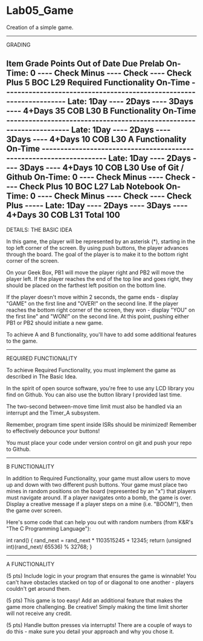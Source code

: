 Lab05_Game
==========

Creation of a simple game.

--------------------------------------------------------------------------------------------------------------------
GRADING

Item 	Grade 	Points 	Out of 	Date 	Due
Prelab 	On-Time: 0 ---- Check Minus ---- Check ---- Check Plus 		5 		BOC L29
Required Functionality 	On-Time -------------------------------------------------------------------- Late: 1Day ---- 2Days ---- 3Days ---- 4+Days 		35 		COB L30
B Functionality 	On-Time -------------------------------------------------------------------- Late: 1Day ---- 2Days ---- 3Days ---- 4+Days 		10 		COB L30
A Functionality 	On-Time -------------------------------------------------------------------- Late: 1Day ---- 2Days ---- 3Days ---- 4+Days 		10 		COB L30
Use of Git / Github 	On-Time: 0 ---- Check Minus ---- Check ---- Check Plus 		10 		BOC L27
Lab Notebook 	On-Time: 0 ---- Check Minus ---- Check ---- Check Plus ----- Late: 1Day ---- 2Days ---- 3Days ---- 4+Days 		30 		COB L31
Total 			100 	
--------------------------------------------------------------------------------------------------------------------
DETAILS: THE BASIC IDEA

In this game, the player will be represented by an asterisk (*), starting in the top left
corner of the screen. By using push buttons, the player advances through the board. The goal of
the player is to make it to the bottom right corner of the screen.

On your Geek Box, PB1 will move the player right and PB2 will move the player left. If the player
reaches the end of the top line and goes right, they should be placed on the farthest left 
position on the bottom line.

If the player doesn't move within 2 seconds, the game ends - display "GAME" on the first line and
"OVER!" on the second line. If the player reaches the bottom right corner of the screen, they 
won - display "YOU" on the first line" and "WON!" on the second line. At this point, pushing 
either PB1 or PB2 should initiate a new game.

To achieve A and B functionality, you'll have to add some additional features to the game.

---------------------------------------------------------------------------------------------------------------------
REQUIRED FUNCTIONALITY

To achieve Required Functionality, you must implement the game as described in The Basic Idea.

In the spirit of open source software, you're free to use any LCD library you find on Github. You
can also use the button library I provided last time.

The two-second between-move time limit must also be handled via an interrupt and the Timer_A 
subsystem.

Remember, program time spent inside ISRs should be minimized! Remember to effectively debounce your buttons!

You must place your code under version control on git and push your repo to Github.

---------------------------------------------------------------------------------------------------------------------
B FUNCTIONALITY

In addition to Required Functionality, your game must allow users to move up and down with two different push buttons. Your game must place two mines in random positions on the board (represented by an "x") that players must navigate around. If a player navigates onto a bomb, the game is over. Display a creative message if a player steps on a mine (i.e. "BOOM!"), then the game over screen.

Here's some code that can help you out with random numbers (from K&R's "The C Programming Language"):

int rand()
{
  rand_next = rand_next * 1103515245 + 12345;
  return (unsigned int)(rand_next/ 65536) % 32768;
}

---------------------------------------------------------------------------------------------------------------------
A FUNCTIONALITY

(5 pts) Include logic in your program that ensures the game is winnable! You can't have obstacles
stacked on top of or diagonal to one another - players couldn't get around them.

(5 pts) This game is too easy! Add an additional feature that makes the game more challenging. 
Be creative! Simply making the time limit shorter will not receive any credit.

(5 pts) Handle button presses via interrupts! There are a couple of ways to do this - make sure
you detail your approach and why you chose it.

